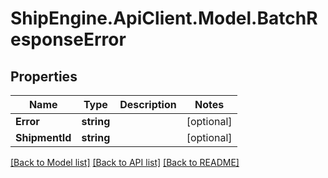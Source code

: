 # ShipEngine.ApiClient.Model.BatchResponseError
## Properties

Name | Type | Description | Notes
------------ | ------------- | ------------- | -------------
**Error** | **string** |  | [optional] 
**ShipmentId** | **string** |  | [optional] 

[[Back to Model list]](../README.md#documentation-for-models) [[Back to API list]](../README.md#documentation-for-api-endpoints) [[Back to README]](../README.md)

